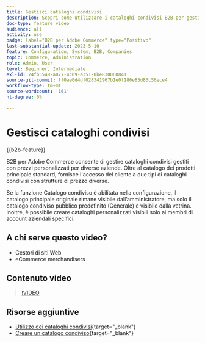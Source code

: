 ```yaml
---
title: Gestisci cataloghi condivisi
description: Scopri come utilizzare i cataloghi condivisi B2B per gestire i cataloghi gestiti con prezzi personalizzati per diverse aziende.
doc-type: feature video
audience: all
activity: use
badge: label="B2B per Adobe Commerce" type="Positivo"
last-substantial-update: 2023-5-10
feature: Configuration, System, B2B, Companies
topic: Commerce, Administration
role: Admin, User
level: Beginner, Intermediate
exl-id: 74fb5548-a077-4c09-a351-0be830060841
source-git-commit: ff0ae0d4df028341967b1e0f186e85d83c56ece4
workflow-type: tm+mt
source-wordcount: '161'
ht-degree: 0%

---
```


# Gestisci cataloghi condivisi

{{b2b-feature}}

B2B per Adobe Commerce consente di gestire cataloghi condivisi gestiti con prezzi personalizzati per diverse aziende. Oltre al catalogo dei prodotti principale standard, fornisce l&#39;accesso del cliente a due tipi di cataloghi condivisi con strutture di prezzo diverse.

Se la funzione Catalogo condiviso è abilitata nella configurazione, il catalogo principale originale rimane visibile dall’amministratore, ma solo il catalogo condiviso pubblico predefinito (Generale) è visibile dalla vetrina. Inoltre, è possibile creare cataloghi personalizzati visibili solo ai membri di account aziendali specifici.

## A chi serve questo video?

- Gestori di siti Web
- eCommerce merchandisers

## Contenuto video

>[!VIDEO](https://video.tv.adobe.com/v/344446?quality=12&learn=on)

## Risorse aggiuntive

- [Utilizzo dei cataloghi condivisi](https://experienceleague.adobe.com/docs/commerce-admin/b2b/shared-catalogs/catalog-shared.html){target="_blank"}
- [Creare un catalogo condiviso](https://experienceleague.adobe.com/docs/commerce-admin/b2b/shared-catalogs/define/catalog-shared-create.html){target="_blank"}

